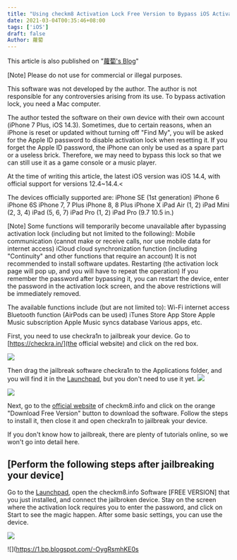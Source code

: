 ```yaml
---
title: "Using checkm8 Activation Lock Free Version to Bypass iOS Activation Lock"
date: 2021-03-04T00:35:46+08:00
tags: ['iOS']
draft: false
Author: 蘿蔔
---
```


This article is also published on "[蘿蔔's Blog](https://iambjlu.blogspot.com)"

[Note] Please do not use for commercial or illegal purposes.

This software was not developed by the author. The author is not responsible for any controversies arising from its use.
To bypass activation lock, you need a Mac computer.

The author tested the software on their own device with their own account (iPhone 7 Plus, iOS 14.3).
Sometimes, due to certain reasons, when an iPhone is reset or updated without turning off "Find My", you will be asked for the Apple ID password to disable activation lock when resetting it. If you forget the Apple ID password, the iPhone can only be used as a spare part or a useless brick. Therefore, we may need to bypass this lock so that we can still use it as a game console or a music player.

At the time of writing this article, the latest iOS version was iOS 14.4, with official support for versions 12.4~14.4.<

The devices officially supported are:
iPhone SE (1st generation)
iPhone 6
iPhone 6S
iPhone 7, 7 Plus
iPhone 8, 8 Plus
iPhone X
iPad Air (1, 2)
iPad Mini (2, 3, 4)
iPad (5, 6, 7)
iPad Pro (1, 2)
iPad Pro (9.7 10.5 in.)

[Note] Some functions will temporarily become unavailable after bypassing activation lock (including but not limited to the following):
Mobile communication (cannot make or receive calls, nor use mobile data for internet access)
iCloud cloud synchronization function (including "Continuity" and other functions that require an account)
It is not recommended to install software updates.
Restarting (the activation lock page will pop up, and you will have to repeat the operation)
If you remember the password after bypassing it, you can restart the device, enter the password in the activation lock screen, and the above restrictions will be immediately removed.

The available functions include (but are not limited to):
Wi-Fi internet access
Bluetooth function (AirPods can be used)
iTunes Store
App Store
Apple Music subscription
Apple Music syncs database
Various apps, etc.

First, you need to use checkra1n to jailbreak your device. Go to [https://checkra.in/](the official website) and click on the red box.

[![](https://1.bp.blogspot.com/-Bob3QMbUbuY/YEBNtXjtAgI/AAAAAAABlpU/OQKz2eBxp7cp_cFGq79Gbtt7a_XRRe9dACPcBGAYYCw/w550-h669/%25E6%2588%25AA%25E5%259C%2596%2B2021-02-12%2B%25E4%25B8%258B%25E5%258D%25883.13.11.png)](https://checkra.in/)

Then drag the jailbreak software checkra1n to the Applications folder, and you will find it in the [Launchpad](https://support.apple.com/en-us/HT202635), but you don't need to use it yet. ![](https://1.bp.blogspot.com/-LrCIMA-WhWk/YEBOnzJKp0I/AAAAAAABlpc/6UhEyq3ayNkzx2i38u-1IBDkhAX2K75wgCPcBGAYYCw/s772/%25E6%2588%25AA%25E5%259C%2596%2B2021-02-12%2B%25E4%25B8%258B%25E5%258D%25883.15.00.png)

![](https://1.bp.blogspot.com/-LrCIMA-WhWk/YEBOnzJKp0I/AAAAAAABlpc/6UhEyq3ayNkzx2i38u-1IBDkhAX2K75wgCPcBGAYYCw/w517-h357/%25E6%2588%25AA%25E5%259C%2596%2B2021-02-12%2B%25E4%25B8%258B%25E5%258D%25883.15.00.png)

Next, go to the [official website](https://checkm8.info/free-bypass-activation-lock-tool) of checkm8.info and click on the orange "Download Free Version" button to download the software. Follow the steps to install it, then close it and open checkra1n to jailbreak your device.

If you don't know how to jailbreak, there are plenty of tutorials online, so we won't go into detail here.

## [Perform the following steps after jailbreaking your device]

Go to the [Launchpad](https://support.apple.com/en-us/HT202635), open the checkm8.info Software [FREE VERSION] that you just installed, and connect the jailbroken device. Stay on the screen where the activation lock requires you to enter the password, and click on Start to see the magic happen. After some basic settings, you can use the device.

![](https://1.bp.blogspot.com/-OygRsmhKE0s/YEBThZjmR5I/AAAAAAABlp8/tTGh-k65exsxrzj455QeBQbyz6B6NUAuACNcBGAsYHQ/s569/%25E6%2588%25AA%25E5%259C%2596%2B2021-02-12%2B%25E4%25B8%258B%25E5%258D%25883.16.24.png)

![](https://1.bp.blogspot.com/-OygRsmhKE0s